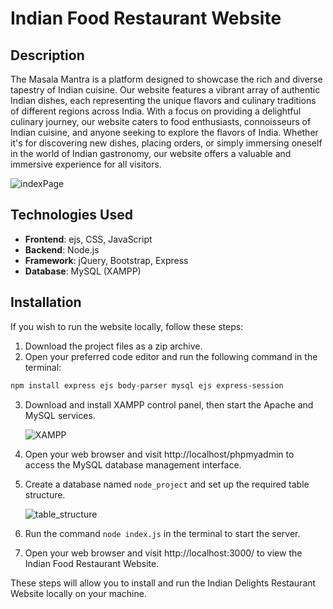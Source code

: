 # Indian Food Restaurant Website

## Description
The Masala Mantra is a platform designed to showcase the rich and diverse tapestry of Indian cuisine. Our website features a vibrant array of authentic Indian dishes, each representing the unique flavors and culinary traditions of different regions across India. With a focus on providing a delightful culinary journey, our website caters to food enthusiasts, connoisseurs of Indian cuisine, and anyone seeking to explore the flavors of India. Whether it's for discovering new dishes, placing orders, or simply immersing oneself in the world of Indian gastronomy, our website offers a valuable and immersive experience for all visitors.

![indexPage](https://imagetolink.com/ib/H29t0Hmo8D.png)

## Technologies Used
- **Frontend**: ejs, CSS, JavaScript
- **Backend**: Node.js
- **Framework**: jQuery, Bootstrap, Express
- **Database**: MySQL (XAMPP)

## Installation
If you wish to run the website locally, follow these steps:

1. Download the project files as a zip archive.
2. Open your preferred code editor and run the following command in the terminal:
```sh
npm install express ejs body-parser mysql ejs express-session
```
3. Download and install XAMPP control panel, then start the Apache and MySQL services.
   
   ![XAMPP](https://imagetolink.com/ib/VQdrGoyRbb.png)
4. Open your web browser and visit http://localhost/phpmyadmin to access the MySQL database management interface.
5. Create a database named `node_project` and set up the required table structure.
   
   ![table_structure](https://imagetolink.com/ib/4EKMcFM2ew.png)
6. Run the command `node index.js` in the terminal to start the server.
7. Open your web browser and visit http://localhost:3000/ to view the Indian Food Restaurant Website.

These steps will allow you to install and run the Indian Delights Restaurant Website locally on your machine.
